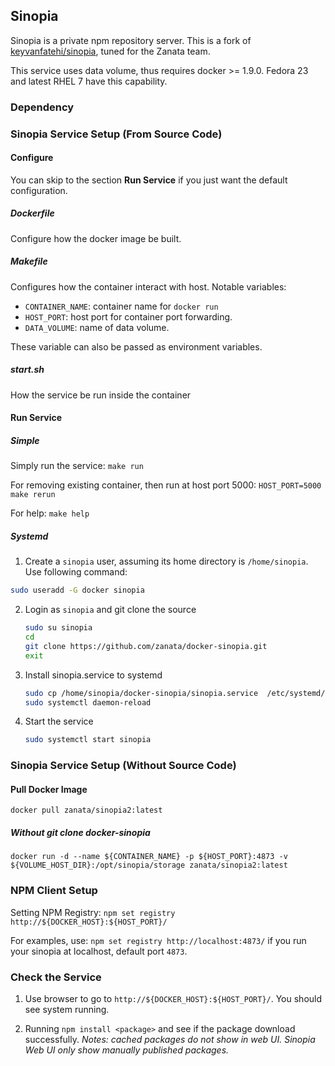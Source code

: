 ## Sinopia

Sinopia is a private npm repository server.
This is a fork of [keyvanfatehi/sinopia](https://github.com/keyvanfatehi/sinopia), tuned for the Zanata team.

This service uses data volume, thus requires docker >= 1.9.0.
Fedora 23 and latest RHEL 7 have this capability.

### Dependency


### Sinopia Service Setup (From Source Code)
#### Configure
You can skip to the section **Run Service** if you just want the default configuration.

##### Dockerfile
Configure how the docker image be built.

##### Makefile
Configures how the container interact with host.
Notable variables:

* `CONTAINER_NAME`: container name for `docker run`
* `HOST_PORT`: host port for container port forwarding.
* `DATA_VOLUME`: name of data volume.

These variable can also be passed as environment variables.

##### start.sh
How the service be run inside the container

#### Run Service

##### Simple
Simply run the service:
`make run`

For removing existing container, then run at host port 5000:
`HOST_PORT=5000 make rerun`

For help:
`make help`

##### Systemd
1. Create a `sinopia` user, assuming its home directory is `/home/sinopia`. Use following command:
  ```bash
  sudo useradd -G docker sinopia
  ```

2. Login as `sinopia` and git clone the source
   ```bash
   sudo su sinopia
   cd 
   git clone https://github.com/zanata/docker-sinopia.git
   exit
   ```

3. Install sinopia.service to systemd
   ```bash
   sudo cp /home/sinopia/docker-sinopia/sinopia.service  /etc/systemd/system/multi-user.target.wants
   sudo systemctl daemon-reload
   ```

4. Start the service
   ```bash
   sudo systemctl start sinopia
   ```

### Sinopia Service Setup (Without Source Code)
#### Pull Docker Image
`docker pull zanata/sinopia2:latest`

##### Without git clone docker-sinopia
`docker run -d --name ${CONTAINER_NAME} -p ${HOST_PORT}:4873 -v ${VOLUME_HOST_DIR}:/opt/sinopia/storage zanata/sinopia2:latest`

### NPM Client Setup
Setting NPM Registry:
`npm set registry http://${DOCKER_HOST}:${HOST_PORT}/`

For examples, use:
`npm set registry http://localhost:4873/` 
if you run your sinopia at localhost, default port `4873`.

### Check the Service
1. Use browser to go to `http://${DOCKER_HOST}:${HOST_PORT}/`.
You should see system running.

2. Running `npm install <package>` and see if the package download successfully. *Notes: cached packages do not show in web UI. Sinopia Web UI only show manually published packages.*

